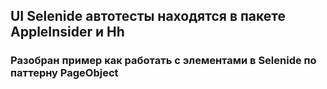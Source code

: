 ## UI Selenide автотесты находятся в пакете AppleInsider и Hh
### Разобран пример как работать с элементами в Selenide по паттерну PageObject